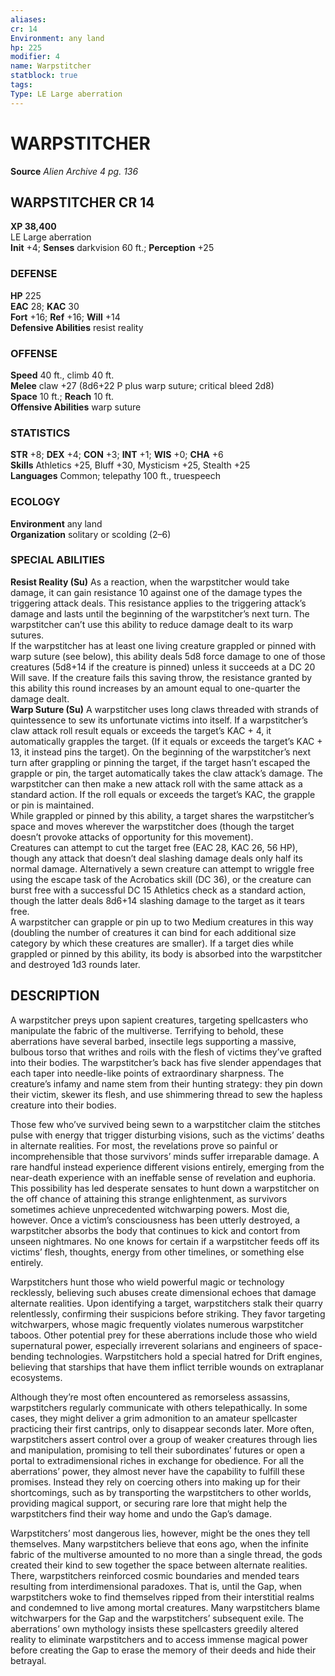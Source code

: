 ```yaml
---
aliases: 
cr: 14
Environment: any land  
hp: 225
modifier: 4
name: Warpstitcher
statblock: true
tags: 
Type: LE Large aberration  
---
```

# WARPSTITCHER

**Source** _Alien Archive 4 pg. 136_

## WARPSTITCHER CR 14

**XP 38,400**  
LE Large aberration  
**Init** +4; **Senses** darkvision 60 ft.; **Perception** +25  

### DEFENSE

**HP** 225  
**EAC** 28; **KAC** 30  
**Fort** +16; **Ref** +16; **Will** +14  
**Defensive Abilities** resist reality  

### OFFENSE

**Speed** 40 ft., climb 40 ft.  
**Melee** claw +27 (8d6+22 P plus warp suture; critical bleed 2d8)  
**Space** 10 ft.; **Reach** 10 ft.  
**Offensive Abilities** warp suture

### STATISTICS

**STR** +8; **DEX** +4; **CON** +3; **INT** +1; **WIS** +0; **CHA** +6  
**Skills** Athletics +25, Bluff +30, Mysticism +25, Stealth +25  
**Languages** Common; telepathy 100 ft., truespeech

### ECOLOGY

**Environment** any land  
**Organization** solitary or scolding (2–6)

### SPECIAL ABILITIES

**Resist Reality (Su)** As a reaction, when the warpstitcher would take damage, it can gain resistance 10 against one of the damage types the triggering attack deals. This resistance applies to the triggering attack’s damage and lasts until the beginning of the warpstitcher’s next turn. The warpstitcher can’t use this ability to reduce damage dealt to its warp sutures.  
If the warpstitcher has at least one living creature grappled or pinned with warp suture (see below), this ability deals 5d8 force damage to one of those creatures (5d8+14 if the creature is pinned) unless it succeeds at a DC 20 Will save. If the creature fails this saving throw, the resistance granted by this ability this round increases by an amount equal to one-quarter the damage dealt.  
**Warp Suture (Su)** A warpstitcher uses long claws threaded with strands of quintessence to sew its unfortunate victims into itself. If a warpstitcher’s claw attack roll result equals or exceeds the target’s KAC + 4, it automatically grapples the target. (If it equals or exceeds the target’s KAC + 13, it instead pins the target). On the beginning of the warpstitcher’s next turn after grappling or pinning the target, if the target hasn’t escaped the grapple or pin, the target automatically takes the claw attack’s damage. The warpstitcher can then make a new attack roll with the same attack as a standard action. If the roll equals or exceeds the target’s KAC, the grapple or pin is maintained.  
While grappled or pinned by this ability, a target shares the warpstitcher’s space and moves wherever the warpstitcher does (though the target doesn’t provoke attacks of opportunity for this movement).  
Creatures can attempt to cut the target free (EAC 28, KAC 26, 56 HP), though any attack that doesn’t deal slashing damage deals only half its normal damage. Alternatively a sewn creature can attempt to wriggle free using the escape task of the Acrobatics skill (DC 36), or the creature can burst free with a successful DC 15 Athletics check as a standard action, though the latter deals 8d6+14 slashing damage to the target as it tears free.  
A warpstitcher can grapple or pin up to two Medium creatures in this way (doubling the number of creatures it can bind for each additional size category by which these creatures are smaller). If a target dies while grappled or pinned by this ability, its body is absorbed into the warpstitcher and destroyed 1d3 rounds later.

## DESCRIPTION

A warpstitcher preys upon sapient creatures, targeting spellcasters who manipulate the fabric of the multiverse. Terrifying to behold, these aberrations have several barbed, insectile legs supporting a massive, bulbous torso that writhes and roils with the flesh of victims they’ve grafted into their bodies. The warpstitcher’s back has five slender appendages that each taper into needle-like points of extraordinary sharpness. The creature’s infamy and name stem from their hunting strategy: they pin down their victim, skewer its flesh, and use shimmering thread to sew the hapless creature into their bodies.

Those few who’ve survived being sewn to a warpstitcher claim the stitches pulse with energy that trigger disturbing visions, such as the victims’ deaths in alternate realities. For most, the revelations prove so painful or incomprehensible that those survivors’ minds suffer irreparable damage. A rare handful instead experience different visions entirely, emerging from the near-death experience with an ineffable sense of revelation and euphoria. This possibility has led desperate sensates to hunt down a warpstitcher on the off chance of attaining this strange enlightenment, as survivors sometimes achieve unprecedented witchwarping powers. Most die, however. Once a victim’s consciousness has been utterly destroyed, a warpstitcher absorbs the body that continues to kick and contort from unseen nightmares. No one knows for certain if a warpstitcher feeds off its victims’ flesh, thoughts, energy from other timelines, or something else entirely.

Warpstitchers hunt those who wield powerful magic or technology recklessly, believing such abuses create dimensional echoes that damage alternate realities. Upon identifying a target, warpstitchers stalk their quarry relentlessly, confirming their suspicions before striking. They favor targeting witchwarpers, whose magic frequently violates numerous warpstitcher taboos. Other potential prey for these aberrations include those who wield supernatural power, especially irreverent solarians and engineers of space-bending technologies. Warpstitchers hold a special hatred for Drift engines, believing that starships that have them inflict terrible wounds on extraplanar ecosystems.

Although they’re most often encountered as remorseless assassins, warpstitchers regularly communicate with others telepathically. In some cases, they might deliver a grim admonition to an amateur spellcaster practicing their first cantrips, only to disappear seconds later. More often, warpstitchers assert control over a group of weaker creatures through lies and manipulation, promising to tell their subordinates’ futures or open a portal to extradimensional riches in exchange for obedience. For all the aberrations’ power, they almost never have the capability to fulfill these promises. Instead they rely on coercing others into making up for their shortcomings, such as by transporting the warpstitchers to other worlds, providing magical support, or securing rare lore that might help the warpstitchers find their way home and undo the Gap’s damage.

Warpstitchers’ most dangerous lies, however, might be the ones they tell themselves. Many warpstitchers believe that eons ago, when the infinite fabric of the multiverse amounted to no more than a single thread, the gods created their kind to sew together the space between alternate realities. There, warpstitchers reinforced cosmic boundaries and mended tears resulting from interdimensional paradoxes. That is, until the Gap, when warpstitchers woke to find themselves ripped from their interstitial realms and condemned to live among mortal creatures. Many warpstitchers blame witchwarpers for the Gap and the warpstitchers’ subsequent exile. The aberrations’ own mythology insists these spellcasters greedily altered reality to eliminate warpstitchers and to access immense magical power before creating the Gap to erase the memory of their deeds and hide their betrayal.
